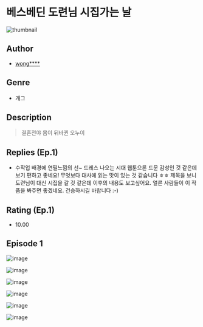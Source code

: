 # 베스베딘 도련님 시집가는 날
![thumbnail](https://image-comic.pstatic.net/user_contents_data/challenge_comic/2023/05/24/upload_4122535702936500273_480x623.jpeg)

## Author
- [wong****](https://comic.naver.com/artistTitle?id=367082)

## Genre
- 개그

## Description
> 결혼전야 몸이 뒤바뀐 오누이

## Replies (Ep.1)
- 수작업 배경에 연필느낌의 선~ 드레스 나오는 시대 웹툰으론 드문 감성인 것 같은데 보기 편하고 좋네요! 무엇보다 대사에 읽는 맛이 있는 것 같습니다 ㅎㅎ 제목을 보니 도련님이 대신 시집을 갈 것 같은데 이후의 내용도 보고싶어요. 얼른 사람들이 이 작품을 봐주면 좋겠네요. 건승하시길 바랍니다 :-)

## Rating (Ep.1)
- 10.00

## Episode 1
![image](https://image-comic.pstatic.net/user_contents_data/challenge_comic/2023/05/24/367082/upload_4121696587441386289.jpeg)

![image](https://image-comic.pstatic.net/user_contents_data/challenge_comic/2023/05/24/367082/upload_3702634214548977761.jpeg)

![image](https://image-comic.pstatic.net/user_contents_data/challenge_comic/2023/05/24/367082/upload_3833236610156476464.jpeg)

![image](https://image-comic.pstatic.net/user_contents_data/challenge_comic/2023/05/24/367082/upload_3702298858449155635.jpeg)

![image](https://image-comic.pstatic.net/user_contents_data/challenge_comic/2023/05/24/367082/upload_7306581756179001652.jpeg)

![image](https://image-comic.pstatic.net/user_contents_data/challenge_comic/2023/05/24/367082/upload_7292847756536865840.jpeg)
